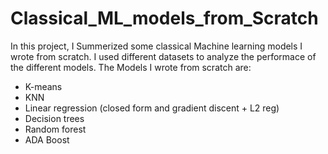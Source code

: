# Classical_ML_models_from_Scratch

In this project, I Summerized some classical Machine learning models I wrote from scratch.
I used different datasets to analyze the performace of the different models.
The Models I wrote from scratch are: 

- K-means
- KNN
- Linear regression (closed form and gradient discent + L2 reg)
- Decision trees
- Random forest
- ADA Boost
